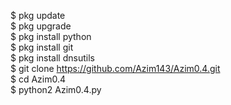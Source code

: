 $ pkg update<br>
$ pkg upgrade<br>
$ pkg install python<br>
$ pkg install git<br>
$ pkg install dnsutils<br>
$ git clone https://github.com/Azim143/Azim0.4.git<br>
$ cd Azim0.4<br>
$ python2 Azim0.4.py
